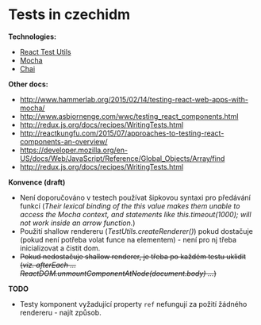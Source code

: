 # Tests in czechidm

__Technologies:__

* [React Test Utils](https://facebook.github.io/react/docs/test-utils.html)
* [Mocha](https://mochajs.org/#getting-started)
* [Chai](http://chaijs.com/api/bdd/)

__Other docs:__

* http://www.hammerlab.org/2015/02/14/testing-react-web-apps-with-mocha/
* http://www.asbjornenge.com/wwc/testing_react_components.html
* http://redux.js.org/docs/recipes/WritingTests.html
* http://reactkungfu.com/2015/07/approaches-to-testing-react-components-an-overview/
* https://developer.mozilla.org/en-US/docs/Web/JavaScript/Reference/Global_Objects/Array/find
* http://redux.js.org/docs/recipes/WritingTests.html

__Konvence (draft)__
* Není doporučováno v testech používat šipkovou syntaxi pro předávání funkcí
(_Their lexical binding of the this value makes them unable to access the Mocha context, and statements like this.timeout(1000); will not work inside an arrow function._)
* Použití shallow rendereru (_TestUtils.createRenderer()_) pokud dostačuje (pokud není potřeba volat funce na elementem) - není pro nj třeba inicializovat a čistit dom.
* ~~Pokud nedostačuje shallow renderer, je třeba po každém testu uklidit (_viz. afterEach ... ReactDOM.unmountComponentAtNode(document.body) ..._)~~

__TODO__
* Testy komponent vyžadující property `ref` nefungují za požití žádného rendereru - najít způsob.
